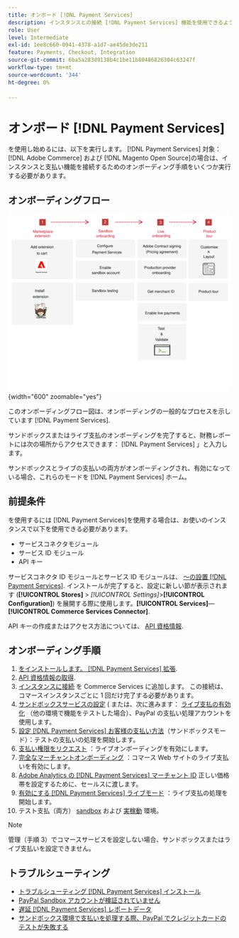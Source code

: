 ```yaml
---
title: オンボード [!DNL Payment Services]
description: インスタンスとの接続 [!DNL Payment Services] 機能を使用できるようになります。
role: User
level: Intermediate
exl-id: 1ee8c660-0941-4378-a1d7-ae45de3de211
feature: Payments, Checkout, Integration
source-git-commit: 6ba5a283d9138b4c1be11b80486826304c63247f
workflow-type: tm+mt
source-wordcount: '344'
ht-degree: 0%

---
```


# オンボード [!DNL Payment Services]

を使用し始めるには、以下を実行します。 [!DNL Payment Services] 対象： [!DNL Adobe Commerce] および [!DNL Magento Open Source]の場合は、インスタンスと支払い機能を接続するためのオンボーディング手順をいくつか実行する必要があります。

## オンボーディングフロー

![オンボーディングフロー](assets/onboarding-diagram.svg){width="600" zoomable="yes"}

このオンボーディングフロー図は、オンボーディングの一般的なプロセスを示しています [!DNL Payment Services].

サンドボックスまたはライブ支払のオンボーディングを完了すると、財務レポートには次の場所からアクセスできます： [!DNL Payment Services] 」と入力します。

サンドボックスとライブの支払いの両方がオンボーディングされ、有効になっている場合、これらのモードを [!DNL Payment Services] ホーム。

## 前提条件

を使用するには [!DNL Payment Services]を使用する場合は、お使いのインスタンスで以下を使用できる必要があります。

* サービスコネクタモジュール
* サービス ID モジュール
* API キー

サービスコネクタ ID モジュールとサービス ID モジュールは、 [～の設置 [!DNL Payment Services]](install.md). インストールが完了すると、設定に新しい節が表示されます (**[!UICONTROL Stores]** > _[!UICONTROL Settings]_>**[!UICONTROL Configuration]**) を展開する際に使用します。**[!UICONTROL Services]**—**[!UICONTROL Commerce Services Connector]**.

API キーの作成またはアクセス方法については、 [API 資格情報](#obtain-api-credentials).

## オンボーディング手順

1. [をインストールします。 [!DNL Payment Services] 拡張](install.md#get-payment-services).
1. [API 資格情報の取得](connect.md#obtain-api-credentials).
1. [インスタンスに接続](connect.md#configure-commerce-services) を Commerce Services に追加します。 この接続は、コマースインスタンスごとに 1 回だけ完了する必要があります。
1. [サンドボックスサービスの設定](sandbox.md#enable-sandbox-testing) ( または、次に進みます： [ライブ支払の有効化](sandbox.md#enable-live-payments) （他の環境で機能をテストした場合）、PayPal の支払い処理アカウントを使用します。
1. [設定 [!DNL Payment Services] お客様の支払い方法](production.md#set-payment-services-as-payment-method)（サンドボックスモード）：テストの支払いの処理を開始します。
1. [支払い権限をリクエスト](production.md#request-payments-entitlement-from-adobe) ：ライブオンボーディングを有効にします。
1. [完全なマーチャントオンボーディング](production.md#complete-merchant-onboarding) ：コマース Web サイトのライブ支払いを有効にします。
1. [Adobe Analytics の [!DNL Payment Services] マーチャント ID](production.md#configure-pricing-tier) 正しい価格帯を設定するために、セールスに渡します。
1. [有効にする [!DNL Payment Services] ライブモード](production.md#enable-live-payments) ：ライブ支払の処理を開始します。
1. テスト支払（両方） [sandbox](sandbox.md#test-in-sandbox-environment) および [実稼動](production.md#test-in-production) 環境。

>[!NOTE]
>
>管理（手順 3）でコマースサービスを設定しない場合、サンドボックスまたはライブ支払いを設定できません。

## トラブルシューティング

* [トラブルシューティング [!DNL Payment Services] インストール](https://experienceleague.adobe.com/docs/commerce-knowledge-base/kb/troubleshooting/payments/payservices-install.html?lang=en)
* [PayPal Sandbox アカウントが検証されていません](https://experienceleague.adobe.com/docs/commerce-knowledge-base/kb/troubleshooting/payments/payservices-paypal-acct.html)
* [遅延 [!DNL Payment Services] レポートデータ](https://experienceleague.adobe.com/docs/commerce-knowledge-base/kb/troubleshooting/payments/payservices-report-info-delayed.html)
* [サンドボックス環境で支払いを処理する際、PayPal でクレジットカードのテストが失敗する](https://experienceleague.adobe.com/docs/commerce-knowledge-base/kb/troubleshooting/payments/payservices-cc-sandbox-failure.html?lang=en)
